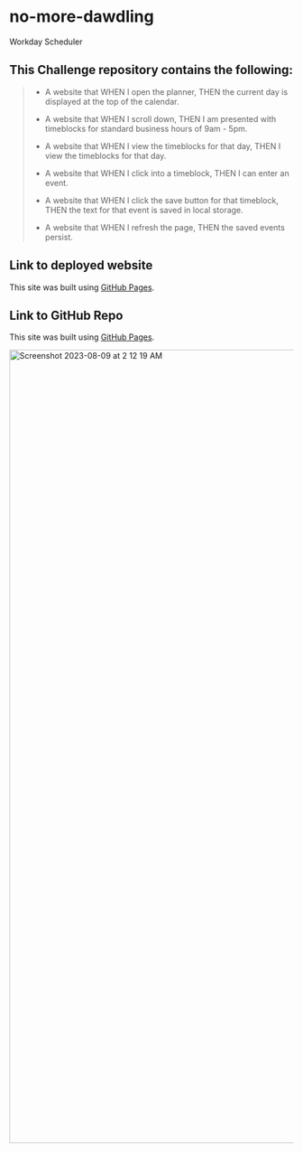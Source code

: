 # no-more-dawdling
Workday Scheduler

## This Challenge repository contains the following:

> * A website that WHEN I open the planner, THEN the current day is displayed at the top of the calendar.
>
> * A website that WHEN I scroll down, THEN I am presented with timeblocks for standard business hours of 9am - 5pm.
>
> * A website that WHEN I view the timeblocks for that day, THEN I view the timeblocks for that day. 
>
> * A website that WHEN I click into a timeblock, THEN I can enter an event.
>
> * A website that WHEN I click the save button for that timeblock, THEN the text for that event is saved in local storage.
>
> * A website that WHEN I refresh the page, THEN the saved events persist.

## Link to deployed website 
This site was built using [GitHub Pages](https://favioa.github.io/no-more-dawdling/).

## Link to GitHub Repo 
This site was built using [GitHub Pages](https://github.com/FavioA/no-more-dawdling).

<img width="1405" alt="Screenshot 2023-08-09 at 2 12 19 AM" src="https://github.com/FavioA/no-more-dawdling/assets/134189396/42d1f05a-53bb-48a0-b897-50836d5d36ab">
